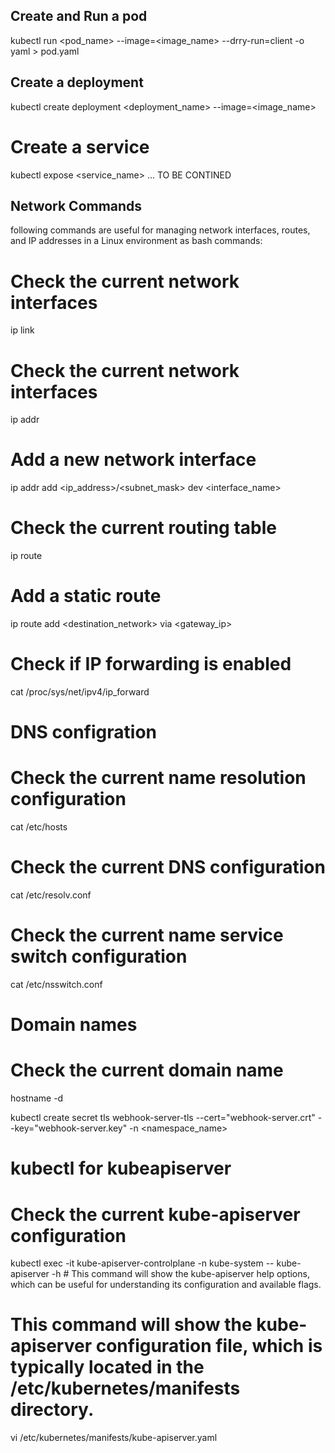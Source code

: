 ## Create and Run a pod
kubectl run <pod_name> --image=<image_name> --drry-run=client -o yaml > pod.yaml

## Create a deployment
kubectl create deployment <deployment_name> --image=<image_name>

# Create a service
kubectl expose <service_name> ... TO BE CONTINED




## Network Commands

following commands are useful for managing network interfaces, routes, and IP addresses in a Linux environment as bash commands:

# Check the current network interfaces
ip link

# Check the current network interfaces
ip addr

# Add a new network interface
ip addr add <ip_address>/<subnet_mask> dev <interface_name>

# Check the current routing table
ip route

# Add a static route
ip route add <destination_network> via <gateway_ip>

# Check if IP forwarding is enabled
cat /proc/sys/net/ipv4/ip_forward


# DNS configration
# Check the current name resolution configuration
cat /etc/hosts

# Check the current DNS configuration
cat /etc/resolv.conf


# Check the current name service switch configuration
cat /etc/nsswitch.conf


# Domain names
# Check the current domain name
hostname -d


kubectl create secret tls webhook-server-tls --cert="webhook-server.crt" --key="webhook-server.key" -n <namespace_name>


# kubectl for kubeapiserver
# Check the current kube-apiserver configuration


kubectl exec -it kube-apiserver-controlplane -n kube-system -- kube-apiserver -h # This command will show the kube-apiserver help options, which can be useful for understanding its configuration and available flags.



# This command will show the kube-apiserver configuration file, which is typically located in the /etc/kubernetes/manifests directory.
vi /etc/kubernetes/manifests/kube-apiserver.yaml
